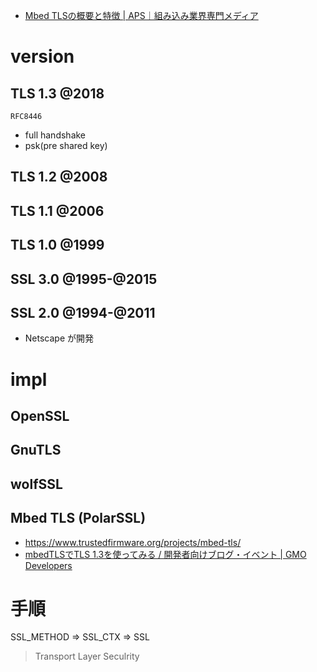 - [Mbed TLSの概要と特徴 | APS｜組み込み業界専門メディア](https://www.aps-web.jp/academy/mbed/576/)

# version

## TLS 1.3 @2018

`RFC8446`

- full handshake
- psk(pre shared key)

## TLS 1.2 @2008

## TLS 1.1 @2006

## TLS 1.0 @1999

## SSL 3.0 @1995-@2015

## SSL 2.0 @1994-@2011

- Netscape が開発

# impl

## OpenSSL

## GnuTLS

## wolfSSL

## Mbed TLS (PolarSSL)

- https://www.trustedfirmware.org/projects/mbed-tls/
- [mbedTLSでTLS 1.3を使ってみる / 開発者向けブログ・イベント | GMO Developers](https://developers.gmo.jp/technology/16139/)

# 手順

SSL_METHOD => SSL_CTX => SSL

> Transport Layer Seculrity
